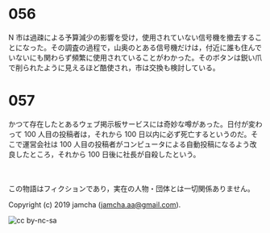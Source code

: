 

# 056

N 市は過疎による予算減少の影響を受け，使用されていない信号機を撤去することになった。その調査の過程で，山奥のとある信号機だけは，付近に誰も住んでいないにも関わらず頻繁に使用されていることがわかった。そのボタンは鋭い爪で削られたように見えるほど酷使され，市は交換も検討している。  


# 057

かつて存在したとあるウェブ掲示板サービスには奇妙な噂があった。日付が変わって 100 人目の投稿者は，それから 100 日以内に必ず死亡するというのだ。そこで運営会社は 100 人目の投稿者がコンピュータによる自動投稿になるよう改良したところ，それから 100 日後に社長が自殺したという。  

<br>  
<br>  
この物語はフィクションであり，実在の人物・団体とは一切関係ありません。  

Copyright (c) 2019 jamcha (jamcha.aa@gmail.com).  

![cc by-nc-sa](https://i.creativecommons.org/l/by-nc-sa/4.0/88x31.png)  

